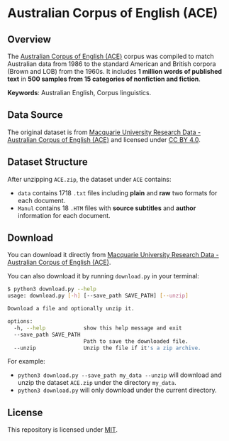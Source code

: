 # Australian Corpus of English (ACE)	

## Overview

The [Australian Corpus of English (ACE)](https://figshare.mq.edu.au/articles/dataset/Australian_Corpus_of_English_ACE_/24629712?file=43778418) corpus was compiled to match Australian data from 1986 to the standard American and British corpora (Brown and LOB) from the 1960s. It includes **1 million words of published text** in **500 samples from 15 categories of nonfiction and fiction**.

**Keywords**: Australian English, Corpus linguistics.

## Data Source

The original dataset is from [Macquarie University Research Data - Australian Corpus of English (ACE)](https://figshare.mq.edu.au/articles/dataset/Australian_Corpus_of_English_ACE_/24629712?file=43778418)  and licensed under [CC BY 4.0](https://creativecommons.org/licenses/by/4.0/).

## Dataset Structure

After unzipping `ACE.zip`, the dataset under `ACE` contains:

- `data` contains 1718 `.txt` files including **plain** and **raw** two formats for each document.
- `Manul` contains 18 `.HTM` files with **source subtitles** and **author** information for each document.

## Download

You can download it directly from [Macquarie University Research Data - Australian Corpus of English (ACE)](https://figshare.mq.edu.au/articles/dataset/Australian_Corpus_of_English_ACE_/24629712?file=43778418).

You can also download it by running `download.py` in your terminal:

```bash
$ python3 download.py --help                       
usage: download.py [-h] [--save_path SAVE_PATH] [--unzip]

Download a file and optionally unzip it.

options:
  -h, --help            show this help message and exit
  --save_path SAVE_PATH
                        Path to save the downloaded file.
  --unzip               Unzip the file if it's a zip archive.
```

For example:

- `python3 download.py --save_path my_data --unzip` will download and unzip the dataset `ACE.zip` under the directory `my_data`.
- `python3 download.py` will only download under the current directory.

## License

This repository is licensed under [MIT](https://opensource.org/license/mit).
